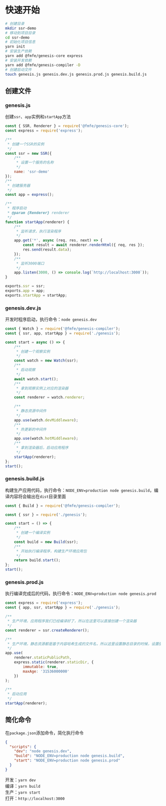 # 快速开始
```bash
# 创建目录
mkdir ssr-demo
# 移动到项目目录
cd ssr-demo
# 初始化项目信息
yarn init
# 安装生产依赖
yarn add @fmfe/genesis-core express
# 安装开发依赖
yarn add @fmfe/genesis-compiler -D
# 创建启动文件
touch genesis.js genesis.dev.js genesis.prod.js genesis.build.js
```
## 创建文件
### genesis.js
创建`ssr`、`app`实例和`startApp`方法
```javascript
const { SSR, Renderer } = require('@fmfe/genesis-core');
const express = require('express');

/**
 * 创建一个SSR的实例
 */
const ssr = new SSR({
    /**
     * 设置一个服务的名称
     */
    name: 'ssr-demo'
});
/**
 * 创建服务器
 */
const app = express();

/**
 * 程序启动
 * @param {Renderer} renderer
 */
function startApp(renderer) {
    /**
     * 监听请求，执行渲染程序
     */
    app.get('*', async (req, res, next) => {
        const result = await renderer.renderHtml({ req, res });
        res.send(result.data);
    });
    /**
     * 监听3000端口
     */
    app.listen(3000, () => console.log(`http://localhost:3000`));
}

exports.ssr = ssr;
exports.app = app;
exports.startApp = startApp;

```
### genesis.dev.js
开发时程序启动，执行命令：`node genesis.dev`
```javascript
const { Watch } = require('@fmfe/genesis-compiler');
const { ssr, app, startApp } = require('./genesis');

const start = async () => {
    /**
     * 创建一个观察实例
     */
    const watch = new Watch(ssr);
    /**
     * 启动观察
     */
    await watch.start();
    /**
     * 拿到观察实例上对应的渲染器
     */
    const renderer = watch.renderer;

    /**
     * 静态资源中间件
     */
    app.use(watch.devMiddleware);
    /**
     * 热更新的中间件
     */
    app.use(watch.hotMiddleware);
    /**
     * 拿到渲染器后，启动应用程序
     */
    startApp(renderer);
};
start();

```

### genesis.build.js
构建生产应用代码，执行命令：`NODE_ENV=production node genesis.build`，编译内容将会输出在`dist`目录里面
```javascript
const { Build } = require('@fmfe/genesis-compiler');

const { ssr } = require('./genesis');

const start = () => {
    /**
     * 创建一个编译实例
     */
    const build = new Build(ssr);
    /**
     * 开始执行编译程序，构建生产环境应用包
     */
    return build.start();
};
start();

```

### genesis.prod.js
执行编译完成后的代码，执行命令：`NODE_ENV=production node genesis.prod`
```javascript
const express = require('express');
const { app, ssr, startApp } = require('./genesis');

/**
 * 生产环境，应用程序我们已经编译好了，所以在这里可以直接创建一个渲染器
 */
const renderer = ssr.createRenderer();

/**
 * 生产环境，静态资源都是基于内容哈希生成的文件名，所以这里设置静态目录的时候，设置强缓存即可
 */
app.use(
    renderer.staticPublicPath,
    express.static(renderer.staticDir, {
        immutable: true,
        maxAge: '31536000000'
    })
);

/**
 * 启动应用
 */
startApp(renderer);

``` 
## 简化命令
在`package.json`添加命令，简化执行命令
```json
{
  "scripts": {
    "dev": "node genesis.dev",
    "build": "NODE_ENV=production node genesis.build",
    "start": "NODE_ENV=production node genesis.prod"
  }
}
```
开发：`yarn dev`    
编译：`yarn build`     
生产：`yarn start`    
打开：`http://localhost:3000`    
